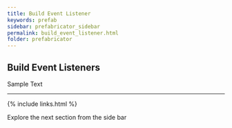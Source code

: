 ```yaml
---
title: Build Event Listener
keywords: prefab
sidebar: prefabricator_sidebar
permalink: build_event_listener.html
folder: prefabricator
---
```


## Build Event Listeners

Sample Text


---

{% include links.html %}

Explore the next section from the side bar



